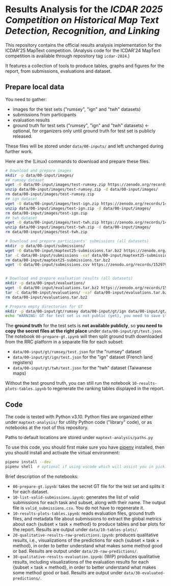 # Results Analysis for the *ICDAR 2025 Competition on Historical Map Text Detection, Recognition, and Linking*

This repository contains the official results analysis implementation for the ICDAR'25 MapText competition.
(Analysis code for the ICDAR'24 MapText competition is available through repository tag `icdar-2024`.)

It features a collection of tools to produce tables, graphs and figures for the report, from submissions, evaluations and dataset.


## Prepare local data
You need to gather:
- images for the test sets ("rumsey", "ign" and "twh" datasets)
- submissions from participants
- evaluation results
- ground truth for test sets ("rumsey", "ign" and "twh" datasets) ← optional, for organizers only until ground truth for test set is publicly released.

These files will be stored under `data/00-inputs/` and left unchanged during further work.

Here are the (Linux) commands to download and prepare these files.
```sh
# Download and prepare images
mkdir -p data/00-input/images/
## rumsey dataset
wget -O data/00-input/images/test-rumsey.zip https://zenodo.org/records/10776183/files/test.zip?download=1
unzip data/00-input/images/test-rumsey.zip -d data/00-input/images/
rm data/00-input/images/test-rumsey.zip
## ign dataset
wget -O data/00-input/images/test-ign.zip https://zenodo.org/records/14620633/files/ign25_test.zip?download=1
unzip data/00-input/images/test-ign.zip -d data/00-input/images/
rm data/00-input/images/test-ign.zip
## twh dataset
wget -O data/00-input/images/test-twh.zip https://zenodo.org/records/14958343/files/tw25.zip?download=1
unzip data/00-input/images/test-twh.zip -d data/00-input/images/
rm data/00-input/images/test-twh.zip

# Download and prepare participants' submissions (all datasets)
mkdir -p data/00-input/submissions/
wget -O data/00-input/maptext25-submissions.tar.bz2 https://zenodo.org/records/15297995/files/submissions.tar.bz2?download=1
tar -C data/00-input/submissions -xaf data/00-input/maptext25-submissions.tar.bz2
rm data/00-input/maptext25-submissions.tar.bz2
wget -O data/00-input/submissions.csv https://zenodo.org/records/15297995/files/submissions.csv?download=1


# Download and prepare evaluation results (all datasets)
mkdir -p data/00-input/evaluations/
wget -O data/00-input/evaluations.tar.bz2 https://zenodo.org/records/15306169/files/evaluations.tar.bz2?download=1
tar -C data/00-input/evaluations/ -xaf data/00-input/evaluations.tar.bz2
rm data/00-input/evaluations.tar.bz2

# Prepare empty directories for GT
mkdir -p data/00-input/gt/rumsey data/00-input/gt/ign data/00-input/gt/twh
echo "WARNING: GT for test set is not public (yet), you need to save it manually under 'data/00-input/gt/test.json' and run '00-prepare-gt.ipynb'."
```

The **ground truth** for the test sets is **not available publicly**, so **you need to copy the secret files at the right place** under `data/00-input/gt/test.json`.
The notebook `00-prepare-gt.ipynb` will then split ground truth downloaded from the RRC platform in a separate file for each subset:
- `data/00-input/gt/rumsey/test.json` for the "rumsey" dataset
- `data/00-input/gt/ign/test.json` for the "ign" dataset (French land registers)
- `data/00-input/gt/twh/test.json` for the "twh" dataset (Taiwanese maps)

Without the test ground truth, you can still run the notebook `10-results-plots-tables.ipynb` to regenerate the ranking tables displayed in the report.

## Code
The code is tested with Python v3.10.
Python files are organized either under `maptext-analysis/` for utility Python code ("library" code), or as notebooks at the root of this repository.

Paths to default locations are stored under `maptext-analysis/paths.py`

To use this code, you should first make sure you have [pipenv](https://pipenv.pypa.io/en/latest/) installed, then you should install and activate the virtual environment:
```sh
pipenv install --dev
pipenv shell  # optional if using vscode which will assist you in picking this environment 
```

Brief description of the notebooks:
- `00-prepare-gt.ipynb`: takes the secret GT file for the test set and splits it for each dataset.
- `10-list-valid-submissions.ipynb`: generates the list of valid submissions for each task and subset, along with their name. The output file is `valid_submissions.csv`. You do not have to regenerate it.
- `10-results-plots-tables.ipynb`: reads evaluation files, ground truth files, and metadata file about submissions to extract the global metrics about each {subset × task × method} to produce tables and bar plots for the report. Results are output under `data/10-tables-plots/`.
- `20-qualitative-results-raw-predictions.ipynb`: produces qualitative results, i.e., visualizations of the predictions for each {subset × task × method}, in order to better understand what makes some method good or bad. Results are output under `data/20-raw-predictions/`.
- `30-qualitative-results-evaluation.ipynb`: (WIP) produces qualitative results, including visualizations of the evaluation results for each {subset × task × method}, in order to better understand what makes some method good or bad. Results are output under `data/30-evaluated-predictions/`.
